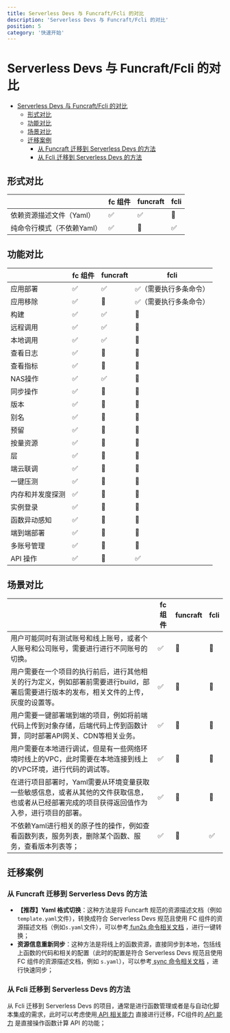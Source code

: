 ```yaml
---
title: Serverless Devs 与 Funcraft/Fcli 的对比
description: 'Serverless Devs 与 Funcraft/Fcli 的对比'
position: 5
category: '快速开始'
---
```


# Serverless Devs 与 Funcraft/Fcli 的对比

- [Serverless Devs 与 Funcraft/Fcli 的对比](#serverless-devs-与-funcraftfcli-的对比)
  - [形式对比](#形式对比)
  - [功能对比](#功能对比)
  - [场景对比](#场景对比)
  - [迁移案例](#迁移案例)
    - [从 Funcraft 迁移到 Serverless Devs 的方法](#从-funcraft-迁移到-serverless-devs-的方法)
    - [从 Fcli 迁移到 Serverless Devs 的方法](#从-fcli-迁移到-serverless-devs-的方法)
    

## 形式对比

|     | fc 组件 | funcraft | fcli |
| --- | --- | --- | --- |
| 依赖资源描述文件（Yaml） | ✅ | ✅ | 🙅 | 
| 纯命令行模式（不依赖Yaml） | ✅ | 🙅 | ✅ | 

## 功能对比

|     | fc 组件 | funcraft | fcli |
| --- | --- | --- | --- |
| 应用部署 | ✅ | ✅ | ✅（需要执行多条命令） | 
| 应用移除 | ✅ | 🙅️ | ✅（需要执行多条命令） | 
| 构建 | ✅ | ✅ | 🙅️ | 
| 远程调用 | ✅ | ✅ | 🙅️ | 
| 本地调用 | ✅ | ✅ | 🙅️ | 
| 查看日志 | ✅ | 🙅 | 🙅️ | 
| 查看指标 | ✅ | 🙅 | 🙅️ | 
| NAS操作 | ✅ | ✅ | 🙅️ | 
| 同步操作 | ✅ | 🙅 | 🙅️ | 
| 版本 | ✅ | 🙅 | 🙅️ | 
| 别名 | ✅ | 🙅 | 🙅️ | 
| 预留 | ✅ | 🙅 | 🙅️ | 
| 按量资源 | ✅ | 🙅 | 🙅️ | 
| 层 | ✅ | 🙅 | 🙅️ | 
| 端云联调 | ✅ | 🙅 | 🙅️ | 
| 一键压测 | ✅ | 🙅 | 🙅️ | 
| 内存和并发度探测 | ✅ | 🙅 | 🙅️ | 
| 实例登录 | ✅ | 🙅 | 🙅️ | 
| 函数异动感知 | ✅ | 🙅 | 🙅️ | 
| 端到端部署 | ✅ | 🙅 | 🙅️ | 
| 多账号管理 | ✅ | 🙅️ | 🙅️ | 
| API 操作 | ✅ | 🙅️ | ✅️ | 

## 场景对比

|     | fc 组件 | funcraft | fcli |
| --- | --- | --- | --- |
| 用户可能同时有测试账号和线上账号，或者个人账号和公司账号，需要进行进行不同账号的切换。| ✅ | 🙅 | 🙅️ | 
| 用户需要在一个项目的执行前后，进行其他相关的行为定义，例如部署前需要进行build，部署后需要进行版本的发布，相关文件的上传，灰度的设置等。| ✅ | 🙅 | 🙅️ | 
| 用户需要一键部署端到端的项目，例如将前端代码上传到对象存储，后端代码上传到函数计算，同时部署API网关、CDN等相关业务。| ✅ | 🙅 | 🙅️ | 
| 用户需要在本地进行调试，但是有一些网络环境时线上的VPC，此时需要在本地连接到线上的VPC环境，进行代码的调试等。| ✅ | 🙅 | 🙅️ | 
| 在进行项目部署时，Yaml需要从环境变量获取一些敏感信息，或者从其他的文件获取信息，也或者从已经部署完成的项目获得返回值作为入参，进行项目的部署。| ✅ | 🙅 | 🙅️ | 
| 不依赖Yaml进行相关的原子性的操作，例如查看函数列表，服务列表，删除某个函数、服务，查看版本列表等；| ✅ | 🙅 | ✅ | 

## 迁移案例

### 从 Funcraft 迁移到 Serverless Devs 的方法

- **【推荐】Yaml 格式切换**：这种方法是将 Funcarft 规范的资源描述文档（例如`template.yaml`文件），转换成符合 Serverless Devs 规范且使用 FC 组件的资源描述文档（例如`s.yaml`文件），可以参考[ fun2s 命令相关文档](command/fun2s.md) ，进行一键转换；
- **资源信息重新同步**：这种方法是将线上的函数资源，直接同步到本地，包括线上函数的代码和相关的配置（此时的配置是符合 Serverless Devs 规范且使用 FC 组件的资源描述文档，例如 `s.yaml`），可以参考[ sync 命令相关文档](command/sync.md) ，进行快速同步；

### 从 Fcli 迁移到 Serverless Devs 的方法

从 Fcli 迁移到 Serverless Devs 的项目，通常是进行函数管理或者是与自动化脚本集成的需求，此时可以考虑使用[ API 相关能力](command/api.md) 直接进行迁移，FC组件的[ API 能力](command/api.md) 是直接操作函数计算 API 的功能；
